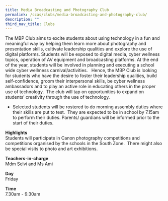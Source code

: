 ```yaml
---
title: Media Broadcasting and Photography Club
permalink: /ccas/clubs/media-broadcasting-and-photography-club/
description: ""
third_nav_title: Clubs
---
```

<p>The MBP Club aims to excite students about using technology in a fun and meaningful way by helping them learn more about photography and presentation skills, cultivate leadership qualities and explore the use of digital platforms. Students will be exposed to digital media, cyber wellness topics, operation of AV equipment  and broadcasting platforms. At the end of the year, students will be involved in planning and executing a school wide cyber wellmess carnival/activities.   Hence, the MBP Club is looking for students who have the desire to foster their leadership qualities, build self-confidence, groom their interpersonal skills, be cyber wellness ambassadors and to play an active role in educating others in the proper use of technology.  The club will tap on opportunities to expand on students’ creativity through the use of technology. 

  * Selected students will be rostered to do morning assembly duties where their skills are put to test.  They are expected to be in school by 7.15am to perform their duties. Parents/ guardians will be informed prior to the start of their duties.</p>
<p><strong>Highlights<br /></strong>Students will participate in Canon photography competitions and competitions organised by the schools in the South Zone.  There might also be special visits to photo and art exhibitions.</p>
<p><strong>Teachers-in-charge</strong><br />Mdm Selvi and Ms Ami</p>
<p><strong>Day</strong><br />Friday</p>
<p><strong>Time</strong><br />7.30am - 9.30am</p>
